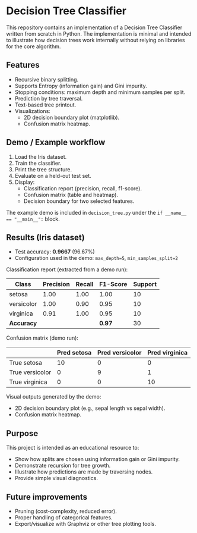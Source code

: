 # Decision Tree Classifier

This repository contains an implementation of a Decision Tree Classifier written from scratch in Python. The implementation is minimal and intended to illustrate how decision trees work internally without relying on libraries for the core algorithm.

## Features

- Recursive binary splitting.
- Supports Entropy (information gain) and Gini impurity.
- Stopping conditions: maximum depth and minimum samples per split.
- Prediction by tree traversal.
- Text-based tree printout.
- Visualizations:
  - 2D decision boundary plot (matplotlib).
  - Confusion matrix heatmap.

## Demo / Example workflow

1. Load the Iris dataset.
2. Train the classifier.
3. Print the tree structure.
4. Evaluate on a held-out test set.
5. Display:
   - Classification report (precision, recall, f1-score).
   - Confusion matrix (table and heatmap).
   - Decision boundary for two selected features.

The example demo is included in `decision_tree.py` under the `if __name__ == "__main__":` block.

## Results (Iris dataset)

- Test accuracy: **0.9667** (96.67%)
- Configuration used in the demo: `max_depth=5`, `min_samples_split=2`

Classification report (extracted from a demo run):

| Class       | Precision | Recall | F1-Score | Support |
|-------------|-----------|--------|----------|---------|
| setosa      | 1.00      | 1.00   | 1.00     | 10      |
| versicolor  | 1.00      | 0.90   | 0.95     | 10      |
| virginica   | 0.91      | 1.00   | 0.95     | 10      |
| **Accuracy**|           |        | **0.97** | 30      |

Confusion matrix (demo run):

|               | Pred setosa | Pred versicolor | Pred virginica |
|---------------|-------------|-----------------|----------------|
| True setosa   | 10          | 0               | 0              |
| True versicolor | 0         | 9               | 1              |
| True virginica | 0          | 0               | 10             |

Visual outputs generated by the demo:
- 2D decision boundary plot (e.g., sepal length vs sepal width).
- Confusion matrix heatmap.

## Purpose

This project is intended as an educational resource to:
- Show how splits are chosen using information gain or Gini impurity.
- Demonstrate recursion for tree growth.
- Illustrate how predictions are made by traversing nodes.
- Provide simple visual diagnostics.

## Future improvements

- Pruning (cost-complexity, reduced error).
- Proper handling of categorical features.
- Export/visualize with Graphviz or other tree plotting tools.
